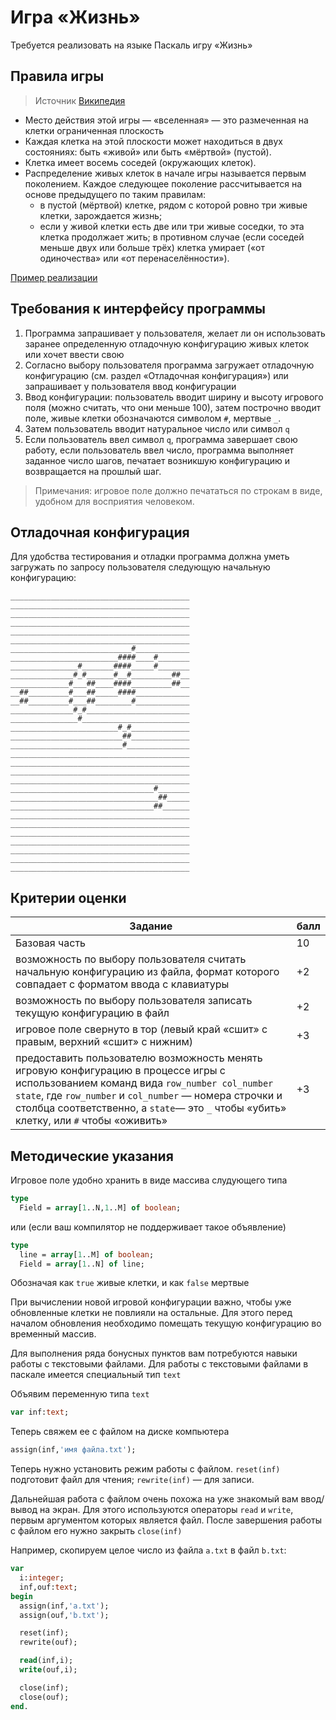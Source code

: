 Игра «Жизнь»
=========
Требуется реализовать на языке Паскаль игру «Жизнь»

Правила игры
----------------
> Источник [Википедия](http://goo.gl/ILgiKq)


* Место действия этой игры — «вселенная» — это размеченная на клетки ограниченная плоскость
* Каждая клетка на этой плоскости может находиться в двух состояниях: быть «живой» или быть «мёртвой» (пустой).
* Клетка имеет восемь соседей (окружающих клеток).
* Распределение живых клеток в начале игры называется первым поколением. Каждое следующее поколение рассчитывается на основе предыдущего по таким правилам:
    * в пустой (мёртвой) клетке, рядом с которой ровно три живые клетки, зарождается жизнь;
    * если у живой клетки есть две или три живые соседки, то эта клетка продолжает жить; в противном случае (если соседей меньше двух или больше трёх) клетка умирает («от одиночества» или «от перенаселённости»).

[Пример реализации](http://life.written.ru/)

Требования к интерфейсу программы
-----------------------------------

1.  Программа запрашивает у пользователя, желает ли он использовать заранее определенную отладочную конфигурацию живых клеток или хочет ввести свою
1. Согласно выбору пользователя программа загружает отладочную конфигурацию (см. раздел «Отладочная конфигурация») или запрашивает у пользователя ввод конфигурации
1. Ввод конфигурации: пользователь вводит ширину и высоту игрового поля (можно считать, что они меньше 100), затем построчно вводит поле, живые клетки обозначаются символом `#`, мертвые `_`.
1. Затем пользователь вводит натуральное число или символ `q`
1. Если пользователь ввел символ `q`, программа завершает свою работу, если пользователь ввел число, программа выполняет заданное число шагов, печатает возникшую конфигурацию и возвращается на прошлый шаг.

>Примечания:
>игровое поле должно печататься по строкам в виде, удобном для восприятия человеком.

Отладочная конфигурация
--------------
Для удобства тестирования и отладки программа должна уметь загружать по запросу пользователя следующую начальную конфигурацию:
```
________________________________________
________________________________________
________________________________________
________________________________________
________________________________________
________________________________________
___________________________#____________
________________________####____#_______
_______________#_______####_____#_______
______________#_#______#__#_________##__
_____________#___##____####_________##__
__##_________#___##_____####____________
__##_________#___##________#____________
______________#_#_______________________
_______________#________________________
________________________#_#_____________
_________________________##_____________
_________________________#______________
________________________________________
________________________________________
________________________________________
________________________________________
________________________________#_______
_________________________________##_____
________________________________##______
________________________________________
________________________________________
________________________________________
________________________________________
________________________________________
________________________________________
________________________________________
```

Критерии оценки
-------------
|Задание                                         | балл |
|------------------------------------------------|------|
|Базовая часть                                   |   10 |
|возможность по выбору пользователя считать начальную конфигурацию из файла, формат которого совпадает с форматом ввода с клавиатуры| +2 |
|возможность по выбору пользователя записать текущую конфигурацию в файл | +2 |
|игровое поле свернуто в тор (левый край «сшит» с правым, верхний «сшит» с нижним)| +3 |
|предоставить пользователю возможность менять игровую конфигурацию в процессе игры с использованием команд вида `row_number col_number state`, где `row_number` и `col_number` — номера строчки и столбца соответственно, а `state`— это `_` чтобы «убить» клетку, или `#` чтобы «оживить»| +3 |

Методические указания
------------

Игровое поле удобно хранить в виде массива слудующего типа
```Pascal
type
  Field = array[1..N,1..M] of boolean;
```
или (если ваш компилятор не поддерживает такое объявление)
```Pascal
type
  line = array[1..M] of boolean;
  Field = array[1..N] of line;
```

Обозначая как `true` живые клетки, и как `false` мертвые

При вычислении новой игровой конфигурации важно, чтобы уже обновленные клетки не повлияли на остальные. Для этого перед началом обновления необходимо помещать текущую конфигурацию во временный массив.

Для выполнения ряда бонусных пунктов вам потребуются навыки работы с текстовыми файлами.
Для работы с текстовыми файлами в паскале имеется специальный тип `text`

Объявим переменную типа `text`
```Pascal
var inf:text;
```
Теперь свяжем ее с файлом на диске компьютера
```Pascal
assign(inf,'имя файла.txt');
```
Теперь нужно установить режим работы с файлом. `reset(inf)` подготовит файл для чтения; `rewrite(inf)` — для записи.

Дальнейшая работа с файлом очень похожа на уже знакомый вам ввод/вывод на экран. Для этого используются операторы `read` и `write`, первым аргументом которых является файл.
После завершения работы с файлом его нужно закрыть `close(inf)`

Например, скопируем целое число из файла `a.txt` в файл `b.txt`:
```Pascal
var
  i:integer;
  inf,ouf:text;
begin
  assign(inf,'a.txt');
  assign(ouf,'b.txt');

  reset(inf);
  rewrite(ouf);

  read(inf,i);
  write(ouf,i);

  close(inf);
  close(ouf);
end.
```
